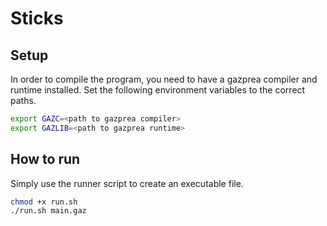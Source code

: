 # Sticks

## Setup
In order to compile the program, you need to have a gazprea compiler and runtime
installed. Set the following environment variables to the correct paths.
```bash
export GAZC=<path to gazprea compiler>
export GAZLIB=<path to gazprea runtime>
```

## How to run
Simply use the runner script to create an executable file.
```bash
chmod +x run.sh
./run.sh main.gaz
```
